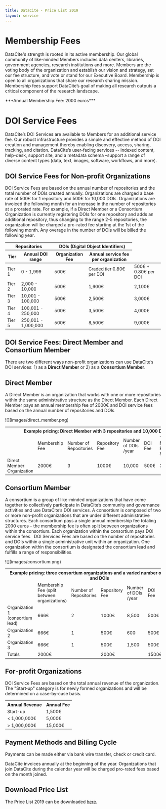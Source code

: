 ```yaml
---
title: DataCite - Price List 2019
layout: service
---
```


# Membership Fees

DataCite's strength is rooted in its active membership. Our global community of like-minded Members includes data centers, libraries, government agencies, research institutions and more. Members are the voting body of the organization and establish our vision and strategy, set our fee structure, and vote or stand for our Executive Board. Membership is open to all organizations that share our research sharing mission. Membership fees support DataCite’s goal of making all research outputs a critical component of the research landscape.

<div class="row text-center">***Annual Membership Fee: 2000 euros***</div>

# DOI Service Fees

DataCite’s DOI Services are available to Members for an additional service fee. Our robust infrastructure provides a simple and effective method of DOI creation and management thereby enabling discovery, access, sharing, tracking, and citation. DataCite’s user-facing services -- indexed content, help-desk, support site, and a metadata schema –support a range of diverse content types (data, text, images, software, workflows, and more).

## DOI Service Fees for Non‐profit Organizations

DOI Service Fees are based on the annual number of repositories and the total number of DOIs created annually. Organizations are charged a base rate of 500€ for 1 repository and 500€ for 10,000 DOIs.  Organizations are invoiced the following month for an increase in the number of repositories at a prorated rate.  For example, if a Direct Member or a Consortium Organization is currently registering DOIs for one repository and adds an additional repository, thus changing to the range 2-5 repositories, the organization will be charged a pro-rated fee starting at the 1st of the following month. Any overage in the number of DOIs will be billed the following year.

<table class="table pricing">
<thead>
<tr>
<th colspan="2">Repositories</th>
<th colspan="2">DOIs (Digital Object Identifiers)</th>
</tr>
<tr>
<th>Tier</th>
<th>Annual DOI range</th>
<th>Organization Fee</th>
<th>Annual service fee per organization</th>
</tr>
</thead>
<tbody>
<tr>
<td>Tier 1</td>
<td>0 - 1,999</td>
<td>500€</td>
<td>Graded tier 0.80€ per DOI</td>
<td>500€ + 0.80€ per DOI</td>
</tr>
<tr>
<td>Tier 2</td>
<td>2,000 - 10,000</td>
<td>500€</td>
<td>1,600€</td>
<td>2,100€</td>
</tr>
<tr>
<td>Tier 3</td>
<td>10,001 - 100,000</td>
<td>500€</td>
<td>2,500€</td>
<td>3,000€</td>
</tr>
<tr>
<td>Tier 4</td>
<td>100,001 - 250,000</td>
<td>500€</td>
<td>3,500€</td>
<td>4,000€</td>
</tr>
<tr>
<td>Tier 5</td>
<td>250,001 - 1,000,000</td>
<td>500€</td>
<td>8,500€</td>
<td>9,000€</td>
</tr>
</tbody>
</table>

## DOI Service Fees: Direct Member and Consortium Member

There are two different ways non-profit organizations can use DataCite’s DOI services: 1) as a **Direct Member** or 2) as a **Consortium Member**.

## Direct Member

A Direct Member is an organization that works with one or more repositories within the same administrative structure as the Direct Member. Each Direct Member pays an annual membership fee of 2000€ and DOI service fees based on the annual number of repositories and DOIs.

<div class="section-img-small">
  ![](images/direct_member.png)
</div>

<table class="table pricing">
<tr>
<th class="text-left" colspan="7">Example pricing: Direct Member with 3 repositories and 10,000 DOIs</th>
</tr>
<tr>
<td></td>
<td>Membership Fee</td>
<td>Number of Repositories</td>
<td>Repository Fee</td>
<td>Number of DOIs /year</td>
<td>DOI Fee</td>
<td>Total Membership Fee and Service Fee</td>
</tr>
<tr>
<td>Direct Member Organization</td>
<td> 2000€</td>
<td>3</td>
<td> 1000€</td>
<td>10,000</td>
<td>500€</td>
<td> 3500€</td>
</tr>
</table>

## Consortium Member

A consortium is a group of like-minded organizations that have come together to collectively participate in DataCite’s community and governance activities and use DataCite’s DOI services. A consortium is composed of two or more non-profit organizations that are under different administrative structures. Each consortium pays a single annual membership fee totaling 2000 euros – the membership fee is often split between organizations within the consortium. Each organization within the consortium pays DOI service fees.  DOI Services Fees are based on the number of repositories and DOIs within a single administrative unit within an organization. One organization within the consortium is designated the consortium lead and fulfills a range of responsibilities.

<div class="section-img">
  ![](images/consortium.png)
</div>

<table class="table pricing">
<tr>
<th colspan="7">Example pricing: three consortium organizations and a varied number of repositories and DOIs</th>
</tr>
<tr>
<td></td>
<td>Membership Fee (split between organizations)</td>
<td>Number of Repositories</td>
<td>Repository Fee</td>
<td>Number of DOIs /year</td>
<td>DOI Fee</td>
<td>Total Membership Fee and Service Fee</td>
</tr>
<tr>
<td>Organization 1 (consortium lead)</td>
<td> 666€</td>
<td>2</td>
<td> 1000€</td>
<td>8,500</td>
<td> 500€</td>
<td> 2166€</td>
</tr>
<tr>
<td>Organization 2</td>
<td>666€</td>
<td>1</td>
<td> 500€</td>
<td>600</td>
<td>500€</td>
<td>1666€</td>
</tr>
<tr>
<td>Organization 3</td>
<td>666€</td>
<td>1</td>
<td> 500€</td>
<td>1,500</td>
<td> 500€</td>
<td>1666€</td>
</tr>
<tr>
<td>Totals</td>
<td>2000€</td>
<td></td>
<td> 2000€</td>
<td></td>
<td>1500€</td>
<td> 5500€</td>
</tr>
</table>

## For‐profit Organizations

DOI Service Fees are based on the total annual revenue of the organization. The "Start‐up" category is for newly formed organizations and will be determined on a case-by-case basis.

<table class="table pricing">
<tr>
<th>Annual Revenue</th>
<th>Annual Fee</th>
</tr>
<tr>
<td>Start-up</td>
<td>1,500€</td>
</tr>
<tr>
<td>&lt; 1,000,000€</td>
<td>5,000€</td>
</tr>
<tr>
<td>&gt; 1,000,000€</td>
<td>15,000€</td>
</tr>
</table>

## Payment Methods and Billing Cycle

Payments can be made either via bank wire transfer, check or credit card.

DataCite invoices annually at the beginning of the year. Organizations that join DataCite during the calendar year will be charged pro-rated fees based on the month joined.

## Download Price List

The Price List 2019 can be downloaded [here](/assets/DataCitePriceList2019.pdf).
